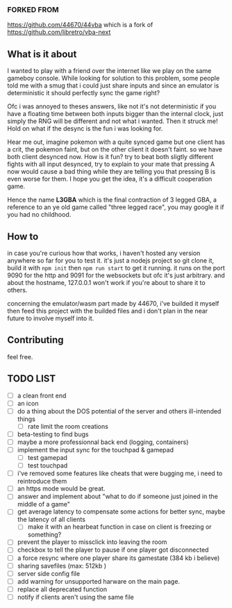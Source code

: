 ### FORKED FROM
https://github.com/44670/44vba
which is a fork of https://github.com/libretro/vba-next
## What is it about
I wanted to play with a friend over the internet like we play on the same gameboy console.
While looking for solution to this problem, some people told me with a smug that i could just share inputs 
and since an emulator is deterministic it should perfectly sync the game right?

Ofc i was annoyed to theses answers, like not it's not deterministic if you have a floating time between both inputs bigger than the internal clock,
 just simply the RNG will be different and not what i wanted.
Then it struck me! Hold on what if the desync is the fun i was looking for.

Hear me out, imagine pokemon with a quite synced game but one client has a crit, the pokemon faint, but on the other client it doesn't faint.
so we have both client desynced now. How is it fun? try to beat both sligtly different fights with all input desynced, try to explain to your mate
that pressing A now would cause a bad thing while they are telling you that pressing B is even worse for them.
I hope you get the idea, it's a difficult cooperation game.

Hence the name **L3GBA** which is the final contraction of 3 legged GBA, a reference to an ye old game called "three legged race", you may google it if you had no childhood.

## How to
in case you're curious how that works, i haven't hosted any version anywhere so far for you to test it.
it's just a nodejs project so git clone it, build it with ```npm init``` then ```npm run start``` to get it running.
it runs on the port 9090 for the http and 9091 for the websockets but ofc it's just arbitrary. and about the hostname, 127.0.0.1 won't work if you're about to share it to others.

concerning the emulator/wasm part made by 44670, i've builded it myself then feed this project with the builded files and i don't plan in the near future to involve myself into it.

## Contributing
feel free.

## TODO LIST
- [ ] a clean front end
- [ ] an icon
- [ ] do a thing about the DOS potential of the server and others ill-intended things
    - [ ] rate limit the room creations
- [ ] beta-testing to find bugs
- [ ] maybe a more professionnal back end (logging, containers)
- [ ] implement the input sync for the touchpad & gamepad
    - [ ] test gamepad
    - [ ] test touchpad
- [ ] i've removed some features like cheats that were bugging me, i need to reintroduce them
- [ ] an https mode would be great.
- [ ] answer and implement about "what to do if someone just joined in the middle of a game"
- [ ] get average latency to compensate some actions for better sync, maybe the latency of all clients
    - [ ] make it with an hearbeat function in case on client is freezing or something?
- [ ] prevent the player to missclick into leaving the room
- [ ] checkbox to tell the player to pause if one player got disconnected
- [ ] a force resync where one player share its gamestate (384 kb i believe)
- [ ] sharing savefiles (max: 512kb )
- [ ] server side config file
- [ ] add warning for unsupported harware on the main page.
- [ ] replace all deprecated function
- [ ] notify if clients aren't using the same file